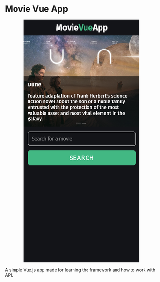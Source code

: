 # Movie Vue App

<div align="center">
  <img src="screenshot.png" />
</div>

A simple Vue.js app made for learning the framework and how to work with API.
